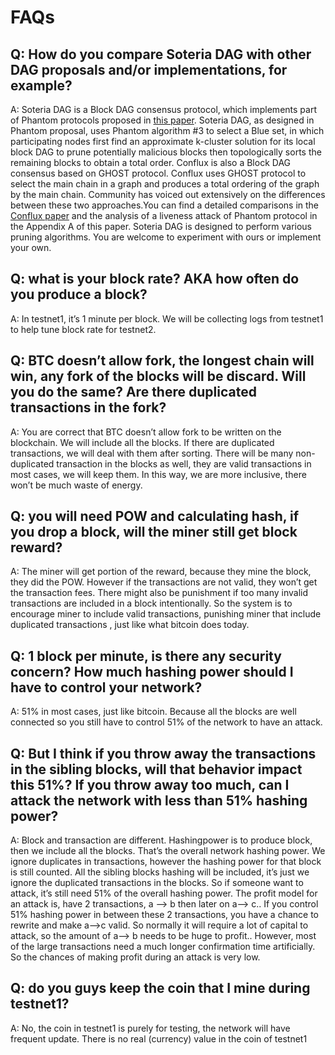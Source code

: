 # FAQs
## Q: How do you compare Soteria DAG with other DAG proposals and/or implementations, for example? 
A: Soteria DAG is a Block DAG consensus protocol, which implements part of Phantom protocols proposed in [this paper](https://eprint.iacr.org/2018/104.pdf). Soteria DAG, as designed in Phantom proposal, uses Phantom algorithm #3 to select a Blue set, in which participating nodes first find an approximate k-cluster solution for its local block DAG to prune potentially malicious blocks then topologically sorts the remaining blocks to obtain a
total order. Conflux is also a Block DAG consensus based on GHOST protocol. Conflux uses GHOST protocol to select the main chain in a graph and produces a total ordering of the graph by the main chain. Community has voiced out extensively on the differences between these two approaches.You can find a detailed comparisons in the [Conflux paper](https://arxiv.org/abs/1805.03870) and the analysis of a liveness attack of Phantom protocol in the Appendix A of this paper.
Soteria DAG is designed to perform various pruning algorithms. You are welcome to experiment with ours or implement your own. 
## Q: what is your block rate? AKA how often do you produce a block?
A: In testnet1, it’s 1 minute per block. We will be collecting logs from testnet1 to help tune block rate for testnet2.
## Q: BTC doesn’t allow fork, the longest chain will win, any fork of the blocks will be discard. Will you do the same? Are there duplicated transactions in the fork?
A: You are correct that BTC doesn’t allow fork to be written on the blockchain. We will include all the blocks. If there are duplicated transactions, we will deal with them after sorting. There will be many non-duplicated transaction in the blocks as well, they are valid transactions in most cases, we will keep them. In this way, we are more inclusive, there won’t be much waste of energy.
## Q: you will need POW and calculating hash, if you drop a block, will the miner still get block reward?
A: The miner will get portion of the reward, because they mine the block, they did the POW. However if the transactions are not valid, they won’t get the transaction fees. There might also be punishment if too many invalid transactions are included in a block intentionally. So the system is to encourage miner to include valid transactions, punishing miner that include duplicated transactions , just like what bitcoin does today.
## Q: 1 block per minute, is there any security concern? How much hashing power should I have to control your network?
A: 51% in most cases, just like bitcoin. Because all the blocks are well connected so you still have to control 51% of the network to have an attack.
## Q: But I think if you throw away the transactions in the sibling blocks, will that behavior impact this 51%? If you throw away too much, can I attack the network with less than 51% hashing power?
A: Block and transaction are different. Hashingpower is to produce block, then we include all the blocks. That’s the overall network hashing power. We ignore duplicates in transactions, however the hashing power for that block is still counted. All the sibling blocks hashing will be included, it’s just we ignore the duplicated transactions in the blocks. So if someone want to attack, it’s still need 51% of the overall hashing power. The profit model for an attack is, have 2 transactions, a —> b then later on a—> c.. If you control 51% hashing power in between these 2 transactions, you have a  chance to rewrite and make a—>c valid. So normally it will require a lot of capital to attack, so the amount of a—> b needs to be huge to profit.. However, most of the large transactions need a much longer confirmation time artificially. So the chances of making profit during an attack is very low.
## Q: do you guys keep the coin that I mine during testnet1? 
A: No, the coin in testnet1 is purely for testing, the network will have frequent update. There is no real (currency) value in the coin of testnet1

